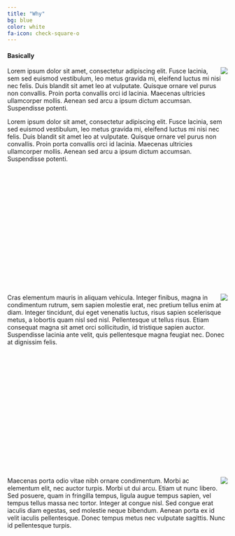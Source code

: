 ```yaml
---
title: "Why"
bg: blue
color: white
fa-icon: check-square-o
---
```


#### Basically

<img style="float: right;" src="https://github.com/WCSD6/TheGeeleyBlendedLearningSummit/blob/gh-pages/img/BlendedLearningSummit-05-1.png?raw=true">

Lorem ipsum dolor sit amet, consectetur adipiscing elit. Fusce lacinia, sem sed euismod vestibulum, leo metus gravida mi, eleifend luctus mi nisi nec felis. Duis blandit sit amet leo at vulputate. Quisque ornare vel purus non convallis. Proin porta convallis orci id lacinia. Maecenas ultricies ullamcorper mollis. Aenean sed arcu a ipsum dictum accumsan. Suspendisse potenti.

Lorem ipsum dolor sit amet, consectetur adipiscing elit. Fusce lacinia, sem sed euismod vestibulum, leo metus gravida mi, eleifend luctus mi nisi nec felis. Duis blandit sit amet leo at vulputate. Quisque ornare vel purus non convallis. Proin porta convallis orci id lacinia. Maecenas ultricies ullamcorper mollis. Aenean sed arcu a ipsum dictum accumsan. Suspendisse potenti.

<br><br><br><br><br><br><br><br><br><br><br><br><br><br><br><br>

<img style="float: right;" src="https://github.com/WCSD6/TheGeeleyBlendedLearningSummit/blob/gh-pages/img/BlendedLearningSummit-04-1-1.png?raw=true">

Cras elementum mauris in aliquam vehicula. Integer finibus, magna in condimentum rutrum, sem sapien molestie erat, nec pretium tellus enim at diam. Integer tincidunt, dui eget venenatis luctus, risus sapien scelerisque metus, a lobortis quam nisl sed nisl. Pellentesque ut tellus risus. Etiam consequat magna sit amet orci sollicitudin, id tristique sapien auctor. Suspendisse lacinia ante velit, quis pellentesque magna feugiat nec. Donec at dignissim felis.

<br><br><br><br><br><br><br><br><br><br><br><br><br><br><br><br>

<img style="float: right;" src="https://github.com/WCSD6/TheGeeleyBlendedLearningSummit/blob/gh-pages/img/BlendedLearningSummit-06-1.png?raw=true">

Maecenas porta odio vitae nibh ornare condimentum. Morbi ac elementum elit, nec auctor turpis. Morbi ut dui arcu. Etiam ut nunc libero. Sed posuere, quam in fringilla tempus, ligula augue tempus sapien, vel tempus tellus massa nec tortor. Integer at congue nisl. Sed congue erat iaculis diam egestas, sed molestie neque bibendum. Aenean porta ex id velit iaculis pellentesque. Donec tempus metus nec vulputate sagittis. Nunc id pellentesque turpis.
